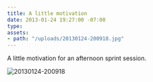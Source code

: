 ```yaml
---
title: A little motivation
date: 2013-01-24 19:27:00 -07:00
type: 
assets:
- path: "/uploads/20130124-200918.jpg"
---
```


A little motivation for an afternoon sprint session. 

![20130124-200918](/uploads/20130124-200918.jpg)
